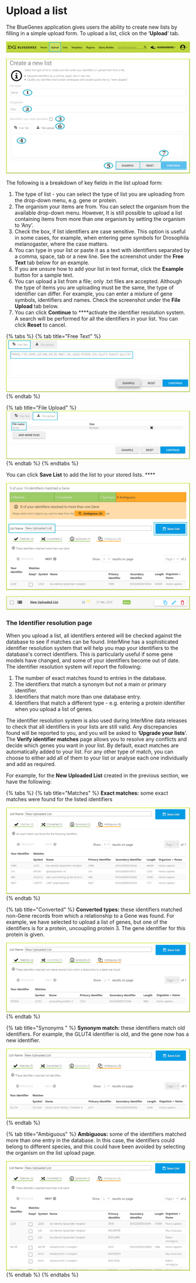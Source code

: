 # Upload a list

The BlueGenes application gives users the ability to create new lists by filling in a simple upload form. To upload a list, click on the ‘**Upload**’ tab. 

![](../../../.gitbook/assets/upload-tab.png)

![](../../../.gitbook/assets/upload-a-list.png)

The following is a breakdown of key fields in the list upload form: 

1. The type of list - you can select the type of list you are uploading from the drop-down menu, e.g. gene or protein. 
2. The organism your items are from. You can select the organism from the available drop-down menu. However, It is still possible to upload a list containing items from more than one organism by setting the organism to ‘Any’.
3. Check the box, if list identifiers are case sensitive. This option is useful in some cases, for example, when entering gene symbols for Drosophila melanogaster, where the case matters.  
4. You can type in your list or paste it as a text with identifiers separated by a comma, space, tab or a new line. See the screenshot under the **Free Text** tab below for an example. 
5. If you are unsure how to add your list in text format, click the **Example** button for a sample text. 
6. You can upload a list from a file; only .txt files are accepted. Although the type of items you are uploading must be the same, the type of identifier can differ. For example, you can enter a mixture of gene symbols, identifiers and names. Check the screenshot under the **File Upload** tab below.  
7. You can click **Continue** to ****activate the identifier resolution system. A search will be performed for all the identifiers in your list. You can click **Reset** to cancel. 

{% tabs %}
{% tab title="Free Text" %}
![](../../../.gitbook/assets/free-text-upload.png)
{% endtab %}

{% tab title="File Upload" %}
![](../../../.gitbook/assets/text-file-upload.png)
{% endtab %}
{% endtabs %}

You can click **Save List** to add the list to your stored lists.  ****

![](../../../.gitbook/assets/new-uploaded-list.png)

![](../../../.gitbook/assets/new-uploaded-list-2.png)

### The Identifier resolution page

When you upload a list, all identifiers entered will be checked against the database to see if matches can be found. InterMine has a sophisticated identifier resolution system that will help you map your identifiers to the database's correct identifiers. This is particularly useful if some gene models have changed, and some of your identifiers become out of date. The identifier resolution system will report the following:

1. The number of exact matches found to entries in the database.
2. The identifiers that match a synonym but not a main or primary identifier.
3. Identifiers that match more than one database entry.
4. Identifiers that match a different type - e.g. entering a protein identifier when you upload a list of genes.

The identifier resolution system is also used during InterMine data releases to check that all identifiers in your lists are still valid. Any discrepancies found will be reported to you, and you will be asked to ‘**Upgrade your lists**’. The **Verify identifier matches** page allows you to resolve any conflicts and decide which genes you want in your list. By default, exact matches are automatically added to your list. For any other type of match, you can choose to either add all of them to your list or analyse each one individually and add as required. 

For example, for the **New Uploaded List** created in the previous section, we have the following: 

{% tabs %}
{% tab title="Matches" %}
**Exact matches:** some exact matches were found for the listed identifiers

![](../../../.gitbook/assets/matches-2-.png)
{% endtab %}

{% tab title="Converted" %}
**Converted types:** these identifiers matched non-Gene records from which a relationship to a Gene was found. For example, we have selected to upload a list of genes, but one of the identifiers is for a protein, uncoupling protein 3. The gene identifier for this protein is given.

![](../../../.gitbook/assets/converted-2-.png)
{% endtab %}

{% tab title="Synonyms " %}
**Synonym match:** these identifiers match old identifiers. For example, the GLUT4 identifier is old, and the gene now has a new identifier. 

![](../../../.gitbook/assets/synonyms.png)
{% endtab %}

{% tab title="Ambiguous" %}
**Ambiguous:** some of the identifiers matched more than one entry in the database. In this case, the identifiers could belong to different species, and this could have been avoided by selecting the organism on the list upload page. 

![](../../../.gitbook/assets/ambiguous-3-.png)
{% endtab %}
{% endtabs %}

